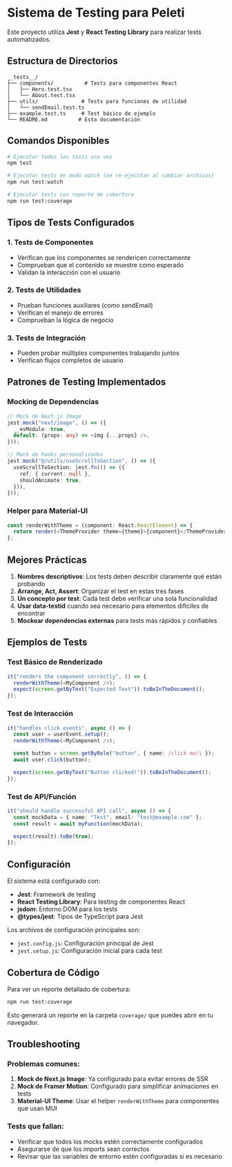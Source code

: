 # Sistema de Testing para Peleti

Este proyecto utiliza **Jest** y **React Testing Library** para realizar tests automatizados.

## Estructura de Directorios

```
__tests__/
├── components/          # Tests para componentes React
│   ├── Hero.test.tsx
│   └── About.test.tsx
├── utils/              # Tests para funciones de utilidad
│   └── sendEmail.test.ts
├── example.test.ts     # Test básico de ejemplo
└── README.md          # Esta documentación
```

## Comandos Disponibles

```bash
# Ejecutar todos los tests una vez
npm test

# Ejecutar tests en modo watch (se re-ejecutan al cambiar archivos)
npm run test:watch

# Ejecutar tests con reporte de cobertura
npm run test:coverage
```

## Tipos de Tests Configurados

### 1. Tests de Componentes

- Verifican que los componentes se rendericen correctamente
- Comprueban que el contenido se muestre como esperado
- Validan la interacción con el usuario

### 2. Tests de Utilidades

- Prueban funciones auxiliares (como sendEmail)
- Verifican el manejo de errores
- Comprueban la lógica de negocio

### 3. Tests de Integración

- Pueden probar múltiples componentes trabajando juntos
- Verifican flujos completos de usuario

## Patrones de Testing Implementados

### Mocking de Dependencias

```typescript
// Mock de Next.js Image
jest.mock("next/image", () => ({
  __esModule: true,
  default: (props: any) => <img {...props} />,
}));

// Mock de hooks personalizados
jest.mock("@/utils/useScrollToSection", () => ({
  useScrollToSection: jest.fn(() => ({
    ref: { current: null },
    shouldAnimate: true,
  })),
}));
```

### Helper para Material-UI

```typescript
const renderWithTheme = (component: React.ReactElement) => {
  return render(<ThemeProvider theme={theme}>{component}</ThemeProvider>);
};
```

## Mejores Prácticas

1. **Nombres descriptivos**: Los tests deben describir claramente qué están probando
2. **Arrange, Act, Assert**: Organizar el test en estas tres fases
3. **Un concepto por test**: Cada test debe verificar una sola funcionalidad
4. **Usar data-testid** cuando sea necesario para elementos difíciles de encontrar
5. **Mockear dependencias externas** para tests más rápidos y confiables

## Ejemplos de Tests

### Test Básico de Renderizado

```typescript
it("renders the component correctly", () => {
  renderWithTheme(<MyComponent />);
  expect(screen.getByText("Expected Text")).toBeInTheDocument();
});
```

### Test de Interacción

```typescript
it("handles click events", async () => {
  const user = userEvent.setup();
  renderWithTheme(<MyComponent />);

  const button = screen.getByRole("button", { name: /click me/i });
  await user.click(button);

  expect(screen.getByText("Button clicked!")).toBeInTheDocument();
});
```

### Test de API/Función

```typescript
it("should handle successful API call", async () => {
  const mockData = { name: "Test", email: "test@example.com" };
  const result = await myFunction(mockData);

  expect(result).toBe(true);
});
```

## Configuración

El sistema está configurado con:

- **Jest**: Framework de testing
- **React Testing Library**: Para testing de componentes React
- **jsdom**: Entorno DOM para los tests
- **@types/jest**: Tipos de TypeScript para Jest

Los archivos de configuración principales son:

- `jest.config.js`: Configuración principal de Jest
- `jest.setup.js`: Configuración inicial para cada test

## Cobertura de Código

Para ver un reporte detallado de cobertura:

```bash
npm run test:coverage
```

Esto generará un reporte en la carpeta `coverage/` que puedes abrir en tu navegador.

## Troubleshooting

### Problemas comunes:

1. **Mock de Next.js Image**: Ya configurado para evitar errores de SSR
2. **Mock de Framer Motion**: Configurado para simplificar animaciones en tests
3. **Material-UI Theme**: Usar el helper `renderWithTheme` para componentes que usan MUI

### Tests que fallan:

- Verificar que todos los mocks estén correctamente configurados
- Asegurarse de que los imports sean correctos
- Revisar que las variables de entorno estén configuradas si es necesario
